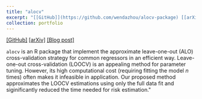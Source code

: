 ```yaml
---
title: "alocv"
excerpt: "[[GitHub]](https://github.com/wendazhou/alocv-package) [[arXiv]](https://arxiv.org/abs/1810.02716) [[Blog post]](https://randetermined.wordpress.com/2019/01/29/approximate-leave-one-out-cross-validation-for-fast-parameter-tuning/) <br/> <br/> `alocv` is an R package that implement the approximate leave-one-out (ALO) cross-validation strategy for common regressors in an efficient way. Leave-one-out cross-validation (LOOCV) is an appealing method for parameter tuning. However, its high computational cost (requiring fitting the model $n$ times) often makes it infeasible in application. Our proposed method approximates the LOOCV estimations using only the full data fit and siginificantly reduced the time needed for risk estimation."
collection: portfolio
---
```

[[GitHub]](https://github.com/wendazhou/alocv-package) [[arXiv]](https://arxiv.org/abs/1810.02716) [[Blog post]](https://randetermined.wordpress.com/2019/01/29/approximate-leave-one-out-cross-validation-for-fast-parameter-tuning/)

`alocv` is an R package that implement the approximate leave-one-out (ALO) cross-validation strategy for common regressors in an efficient way. Leave-one-out cross-validation (LOOCV) is an appealing method for parameter tuning. However, its high computational cost (requiring fitting the model $n$ times) often makes it infeasible in application. Our proposed method approximates the LOOCV estimations using only the full data fit and siginificantly reduced the time needed for risk estimation."